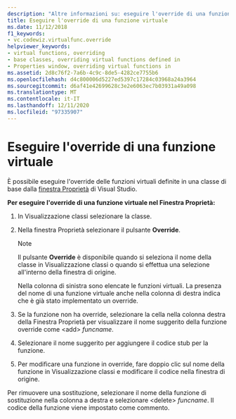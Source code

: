 ```yaml
---
description: "Altre informazioni su: eseguire l'override di una funzione virtuale"
title: Eseguire l'override di una funzione virtuale
ms.date: 11/12/2018
f1_keywords:
- vc.codewiz.virtualfunc.override
helpviewer_keywords:
- virtual functions, overriding
- base classes, overriding virtual functions defined in
- Properties window, overriding virtual functions in
ms.assetid: 2d8c76f2-7a6b-4c9c-8de5-4282ce7755b6
ms.openlocfilehash: d4c800006d5227ed5397c17284c03968a24a3964
ms.sourcegitcommit: d6af41e42699628c3e2e6063ec7b03931a49a098
ms.translationtype: MT
ms.contentlocale: it-IT
ms.lasthandoff: 12/11/2020
ms.locfileid: "97335907"
---
```

# <a name="override-a-virtual-function"></a>Eseguire l'override di una funzione virtuale

È possibile eseguire l'override delle funzioni virtuali definite in una classe di base dalla [finestra Proprietà](/visualstudio/ide/reference/properties-window) di Visual Studio.

**Per eseguire l'override di una funzione virtuale nel Finestra Proprietà:**

1. In Visualizzazione classi selezionare la classe.

1. Nella finestra Proprietà selezionare il pulsante **Override**.

   > [!NOTE]
   > Il pulsante **Override** è disponibile quando si seleziona il nome della classe in Visualizzazione classi o quando si effettua una selezione all'interno della finestra di origine.

   Nella colonna di sinistra sono elencate le funzioni virtuali. La presenza del nome di una funzione virtuale anche nella colonna di destra indica che è già stato implementato un override.

1. Se la funzione non ha override, selezionare la cella nella colonna destra della Finestra Proprietà per visualizzare il nome suggerito della funzione override come \<add> *funcname*.

1. Selezionare il nome suggerito per aggiungere il codice stub per la funzione.

1. Per modificare una funzione in override, fare doppio clic sul nome della funzione in Visualizzazione classi e modificare il codice nella finestra di origine.

Per rimuovere una sostituzione, selezionare il nome della funzione di sostituzione nella colonna a destra e selezionare \<delete> *funcname*. Il codice della funzione viene impostato come commento.
